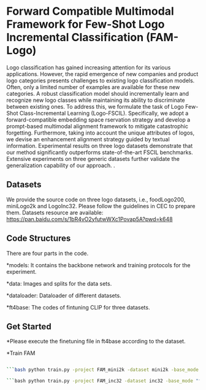 # Forward Compatible Multimodal Framework for Few-Shot Logo Incremental Classification (FAM-Logo)
Logo classification has gained increasing attention for its various applications. However, the rapid emergence of new companies and product logo categories presents challenges to existing logo classification models. Often, only a limited number of examples are available for these new categories. A robust classification model should incrementally learn and recognize new logo classes while maintaining its ability to discriminate between existing ones. To address this, we formulate the task of Logo Few-Shot Class-Incremental Learning (Logo-FSCIL). Specifically, we adopt a forward-compatible embedding space rservation strategy and develop a prompt-based multimodal alignment framework to mitigate catastrophic forgetting. Furthermore, taking into account the unique attributes of logos, we devise an enhancement alignment strategy guided by textual information. Experimental results on three logo datasets demonstrate that our method significantly outperforms state-of-the-art FSCIL benchmarks. Extensive experiments on three generic datasets further validate the generalization capability of our approach. .
## Datasets
We provide the source code on three logo datasets, i.e., foodLogo200, miniLogo2k and LogoInc32. Please follow the guidelines in CEC to prepare them.
Datasets resource are available: https://pan.baidu.com/s/1bR4vO2yfutwWXc1Povap5A?pwd=k648
## Code Structures
There are four parts in the code.

*models: It contains the backbone network and training protocols for the experiment. 

*data: Images and splits for the data sets.

*dataloader: Dataloader of different datasets.

*ft4base: The codes of fintuning CLIP for three datasets. 
## Get Started
*Please execute the finetuning file in ft4base according to the dataset.

*Train FAM

```bash python train.py -project FAM_food -dataset foodlogo -base_mode 'ft_cos' -new_mode 'avg_cos' -gamma 0.25 -lr_base 0.005 -lr_new 0.1 -decay 0.0005 -epochs_base 200 -schedule Milestone -milestones 50 100 150 -gpu '0,1' -temperature 16 -dataroot YOURDATAROOT -batch_size_base 64 -balance 0.01 -loss_iter 0

```bash python train.py -project FAM_mini2k -dataset mini2k -base_mode 'ft_cos' -new_mode 'avg_cos' -gamma 0.25 -lr_base 0.005 -lr_new 0.1 -decay 0.0005 -epochs_base 180 -schedule Milestone -milestones 50 100 150 -gpu '0,1' -temperature 16 -dataroot YOURDATAROOT -batch_size_base 64 -balance 0.01 -loss_iter 0

```bash python train.py -project FAM_inc32 -dataset inc32 -base_mode "ft_cos" -new_mode "avg_cos" -gamma 0.1 -lr_base 0.01 -lr_new 0.1 -decay 0.0005 -epochs_base 150 -schedule Cosine -gpu 0,1 -temperature 16 -batch_size_base 128 -balance 0.001 -loss_iter 0 -alpha 0.5



